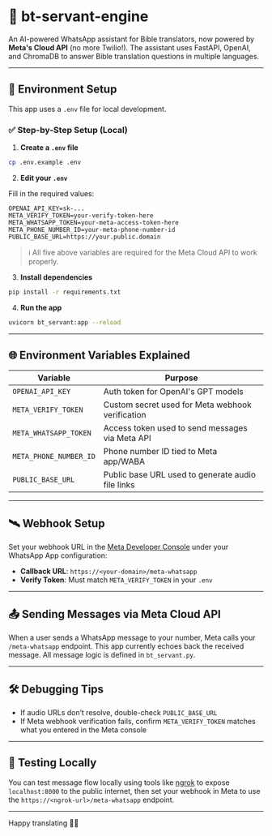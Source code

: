 # 🧠 bt-servant-engine

An AI-powered WhatsApp assistant for Bible translators, now powered by **Meta's Cloud API** (no more Twilio!). The assistant uses FastAPI, OpenAI, and ChromaDB to answer Bible translation questions in multiple languages.

---

## 🚀 Environment Setup

This app uses a `.env` file for local development.

### ✅ Step-by-Step Setup (Local)

1. **Create a `.env` file**

```bash
cp .env.example .env
```

2. **Edit your `.env`**

Fill in the required values:

```env
OPENAI_API_KEY=sk-...
META_VERIFY_TOKEN=your-verify-token-here
META_WHATSAPP_TOKEN=your-meta-access-token-here
META_PHONE_NUMBER_ID=your-meta-phone-number-id
PUBLIC_BASE_URL=https://your.public.domain
```

> ℹ️ All five above variables are required for the Meta Cloud API to work properly.

3. **Install dependencies**

```bash
pip install -r requirements.txt
```

4. **Run the app**

```bash
uvicorn bt_servant:app --reload
```

---

## 🌐 Environment Variables Explained

| Variable               | Purpose                                         |
|------------------------|-------------------------------------------------|
| `OPENAI_API_KEY`       | Auth token for OpenAI's GPT models             |
| `META_VERIFY_TOKEN`    | Custom secret used for Meta webhook verification |
| `META_WHATSAPP_TOKEN`  | Access token used to send messages via Meta API |
| `META_PHONE_NUMBER_ID` | Phone number ID tied to Meta app/WABA     |
| `PUBLIC_BASE_URL`      | Public base URL used to generate audio file links |

---

## 🛰 Webhook Setup

Set your webhook URL in the [Meta Developer Console](https://developers.facebook.com/) under your WhatsApp App configuration:

- **Callback URL**: `https://<your-domain>/meta-whatsapp`
- **Verify Token**: Must match `META_VERIFY_TOKEN` in your `.env`

---

## 📤 Sending Messages via Meta Cloud API

When a user sends a WhatsApp message to your number, Meta calls your `/meta-whatsapp` endpoint. This app currently echoes back the received message. All message logic is defined in `bt_servant.py`.

---

## 🛠️ Debugging Tips

- If audio URLs don’t resolve, double-check `PUBLIC_BASE_URL`
- If Meta webhook verification fails, confirm `META_VERIFY_TOKEN` matches what you entered in the Meta console

---

## 🧪 Testing Locally

You can test message flow locally using tools like [ngrok](https://ngrok.com/) to expose `localhost:8000` to the public internet, then set your webhook in Meta to use the `https://<ngrok-url>/meta-whatsapp` endpoint.

---

Happy translating 🚀📖
